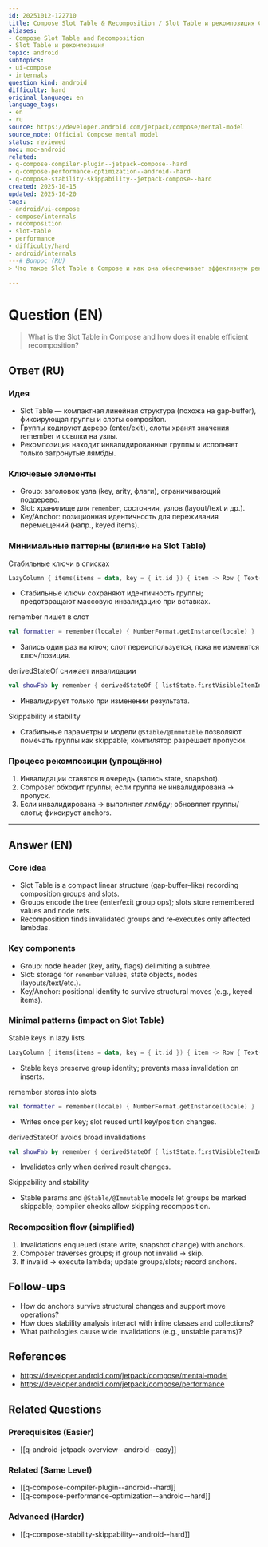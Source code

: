 ```yaml
---
id: 20251012-122710
title: Compose Slot Table & Recomposition / Slot Table и рекомпозиция Compose
aliases:
- Compose Slot Table and Recomposition
- Slot Table и рекомпозиция
topic: android
subtopics:
- ui-compose
- internals
question_kind: android
difficulty: hard
original_language: en
language_tags:
- en
- ru
source: https://developer.android.com/jetpack/compose/mental-model
source_note: Official Compose mental model
status: reviewed
moc: moc-android
related:
- q-compose-compiler-plugin--jetpack-compose--hard
- q-compose-performance-optimization--android--hard
- q-compose-stability-skippability--jetpack-compose--hard
created: 2025-10-15
updated: 2025-10-20
tags:
- android/ui-compose
- compose/internals
- recomposition
- slot-table
- performance
- difficulty/hard
- android/internals
---# Вопрос (RU)
> Что такое Slot Table в Compose и как она обеспечивает эффективную рекомпозицию?

---
```


# Question (EN)
> What is the Slot Table in Compose and how does it enable efficient recomposition?

## Ответ (RU)

### Идея
- Slot Table — компактная линейная структура (похожа на gap‑buffer), фиксирующая группы и слоты compositon.
- Группы кодируют дерево (enter/exit), слоты хранят значения remember и ссылки на узлы.
- Рекомпозиция находит инвалидированные группы и исполняет только затронутые лямбды.

### Ключевые элементы
- Group: заголовок узла (key, arity, флаги), ограничивающий поддерево.
- Slot: хранилище для `remember`, состояния, узлов (layout/text и др.).
- Key/Anchor: позиционная идентичность для переживания перемещений (напр., keyed items).

### Минимальные паттерны (влияние на Slot Table)
Стабильные ключи в списках
```kotlin
LazyColumn { items(items = data, key = { it.id }) { item -> Row { Text(item.title) } } }
```
- Стабильные ключи сохраняют идентичность группы; предотвращают массовую инвалидацию при вставках.

remember пишет в слот
```kotlin
val formatter = remember(locale) { NumberFormat.getInstance(locale) }
```
- Запись один раз на ключ; слот переиспользуется, пока не изменится ключ/позиция.

derivedStateOf снижает инвалидации
```kotlin
val showFab by remember { derivedStateOf { listState.firstVisibleItemIndex > 0 } }
```
- Инвалидирует только при изменении результата.

Skippability и stability
- Стабильные параметры и модели `@Stable/@Immutable` позволяют помечать группы как skippable; компилятор разрешает пропуски.

### Процесс рекомпозиции (упрощённо)
1) Инвалидации ставятся в очередь (запись state, snapshot).
2) Composer обходит группы; если группа не инвалидирована → пропуск.
3) Если инвалидирована → выполняет лямбду; обновляет группы/слоты; фиксирует anchors.

---

## Answer (EN)

### Core idea
- Slot Table is a compact linear structure (gap‑buffer–like) recording composition groups and slots.
- Groups encode the tree (enter/exit group ops); slots store remembered values and node refs.
- Recomposition finds invalidated groups and re‑executes only affected lambdas.

### Key components
- Group: node header (key, arity, flags) delimiting a subtree.
- Slot: storage for `remember` values, state objects, nodes (layouts/text/etc.).
- Key/Anchor: positional identity to survive structural moves (e.g., keyed items).

### Minimal patterns (impact on Slot Table)
Stable keys in lazy lists
```kotlin
LazyColumn { items(items = data, key = { it.id }) { item -> Row { Text(item.title) } } }
```
- Stable keys preserve group identity; prevents mass invalidation on inserts.

remember stores into slots
```kotlin
val formatter = remember(locale) { NumberFormat.getInstance(locale) }
```
- Writes once per key; slot reused until key/position changes.

derivedStateOf avoids broad invalidations
```kotlin
val showFab by remember { derivedStateOf { listState.firstVisibleItemIndex > 0 } }
```
- Invalidates only when derived result changes.

Skippability and stability
- Stable params and `@Stable/@Immutable` models let groups be marked skippable; compiler checks allow skipping recomposition.

### Recomposition flow (simplified)
1) Invalidations enqueued (state write, snapshot change) with anchors.
2) Composer traverses groups; if group not invalid → skip.
3) If invalid → execute lambda; update groups/slots; record anchors.

## Follow-ups
- How do anchors survive structural changes and support move operations?
- How does stability analysis interact with inline classes and collections?
- What pathologies cause wide invalidations (e.g., unstable params)?

## References
- https://developer.android.com/jetpack/compose/mental-model
- https://developer.android.com/jetpack/compose/performance

## Related Questions

### Prerequisites (Easier)
- [[q-android-jetpack-overview--android--easy]]

### Related (Same Level)
- [[q-compose-compiler-plugin--android--hard]]
- [[q-compose-performance-optimization--android--hard]]

### Advanced (Harder)
- [[q-compose-stability-skippability--android--hard]]

